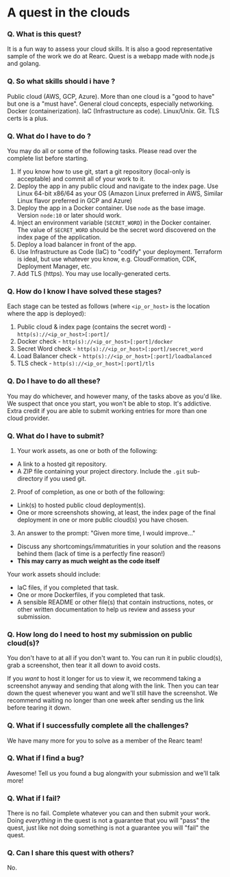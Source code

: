 # A quest in the clouds

### Q. What is this quest?

It is a fun way to assess your cloud skills. It is also a good representative sample of the work we do at Rearc. Quest is a webapp made with node.js and golang.

### Q. So what skills should i have ?
Public cloud (AWS, GCP, Azure). More than one cloud is a "good to have" but one is a "must have". General cloud concepts, especially networking. Docker (containerization). IaC (Infrastructure as code). Linux/Unix. Git. TLS certs is a plus.

### Q. What do I have to do ?
You may do all or some of the following tasks. Please read over the complete list before starting.

1. If you know how to use git, start a git repository (local-only is acceptable) and commit all of your work to it.
2. Deploy the app in any public cloud and navigate to the index page. Use Linux 64-bit x86/64 as your OS (Amazon Linux preferred in AWS, Similar Linux flavor preferred in GCP and Azure)
3. Deploy the app in a Docker container. Use `node` as the base image. Version `node:10` or later should work.
4. Inject an environment variable (`SECRET_WORD`) in the Docker container. The value of `SECRET_WORD` should be the secret word discovered on the index page of the application.
5. Deploy a load balancer in front of the app.
6. Use Infrastructure as Code (IaC) to "codify" your deployment. Terraform is ideal, but use whatever you know, e.g. CloudFormation, CDK, Deployment Manager, etc.
7. Add TLS (https). You may use locally-generated certs.

### Q. How do I know I have solved these stages?
Each stage can be tested as follows (where `<ip_or_host>` is the location where the app is deployed):

1. Public cloud & index page (contains the secret word) - `http(s)://<ip_or_host>[:port]/`
2. Docker check - `http(s)://<ip_or_host>[:port]/docker`
3. Secret Word check - `http(s)://<ip_or_host>[:port]/secret_word`
4. Load Balancer check  - `http(s)://<ip_or_host>[:port]/loadbalanced`
5. TLS check - `http(s)://<ip_or_host>[:port]/tls`

### Q. Do I have to do all these?
You may do whichever, and however many, of the tasks above as you'd like. We suspect that once you start, you won't be able to stop. It's addictive. Extra credit if you are able to submit working entries for more than one cloud provider.

### Q. What do I have to submit?
1. Your work assets, as one or both of the following:
  - A link to a hosted git repository.
  - A ZIP file containing your project directory. Include the `.git` sub-directory if you used git.
2. Proof of completion, as one or both of the following:
  - Link(s) to hosted public cloud deployment(s).
  - One or more screenshots showing, at least, the index page of the final deployment in one or more public cloud(s) you have chosen.
3. An answer to the prompt: "Given more time, I would improve..."
  - Discuss any shortcomings/immaturities in your solution and the reasons behind them (lack of time is a perfectly fine reason!)
  - **This may carry as much weight as the code itself**

Your work assets should include:

- IaC files, if you completed that task.
- One or more Dockerfiles, if you completed that task.
- A sensible README or other file(s) that contain instructions, notes, or other written documentation to help us review and assess your submission.

### Q. How long do I need to host my submission on public cloud(s)?
You don't have to at all if you don't want to. You can run it in public cloud(s), grab a screenshot, then tear it all down to avoid costs.

If you _want_ to host it longer for us to view it, we recommend taking a screenshot anyway and sending that along with the link. Then you can tear down the quest whenever you want and we'll still have the screenshot. We recommend waiting no longer than one week after sending us the link before tearing it down.

### Q. What if I successfully complete all the challenges?
We have many more for you to solve as a member of the Rearc team!

### Q. What if I find a bug?
Awesome! Tell us you found a bug alongwith your submission and we'll talk more!

### Q. What if I fail?
There is no fail. Complete whatever you can and then submit your work. Doing _everything_ in the quest is not a guarantee that you will "pass" the quest, just like not doing something is not a guarantee you will "fail" the quest.

### Q. Can I share this quest with others?
No.
